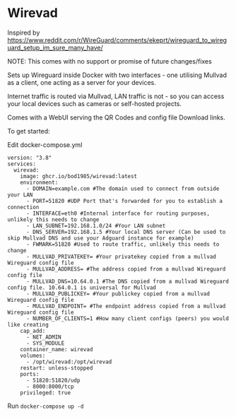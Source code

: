 # Wirevad

Inspired by https://www.reddit.com/r/WireGuard/comments/ekeprt/wireguard_to_wireguard_setup_im_sure_many_have/

NOTE: This comes with no support or promise of future changes/fixes

Sets up Wireguard inside Docker with two interfaces - one utilising Mullvad as a client, one acting as a server for your devices. 

Internet traffic is routed via Mullvad, LAN traffic is not - so you can access your local devices such as cameras or self-hosted projects.

Comes with a WebUI serving the QR Codes and config file Download links.

To get started:


Edit docker-compose.yml 

```
version: "3.8"
services:
  wirevad:
    image: ghcr.io/bod1985/wirevad:latest
    environment:
      - DOMAIN=example.com #The domain used to connect from outside your LAN
      - PORT=51820 #UDP Port that's forwarded for you to establish a connection
      - INTERFACE=eth0 #Internal interface for routing purposes, unlikely this needs to change
      - LAN_SUBNET=192.168.1.0/24 #Your LAN subnet
      - DNS_SERVER=192.168.1.5 #Your local DNS server (Can be used to skip Mullvad DNS and use your Adguard instance for example)
      - FWMARK=51820 #Used to route traffic, unlikely this needs to change
      - MULLVAD_PRIVATEKEY= #Your privatekey copied from a mullvad Wireguard config file
      - MULLVAD_ADDRESS= #The address copied from a mullvad Wireguard config file
      - MULLVAD_DNS=10.64.0.1 #The DNS copied from a mullvad Wireguard config file. 10.64.0.1 is universal for Mullvad
      - MULLVAD_PUBLICKEY= #Your publickey copied from a mullvad Wireguard config file
      - MULLVAD_ENDPOINT= #The endpoint address copied from a mullvad Wireguard config file
      - NUMBER_OF_CLIENTS=1 #How many client configs (peers) you would like creating
    cap_add:
      - NET_ADMIN
      - SYS_MODULE
    container_name: wirevad
    volumes:
      - /opt/wirevad:/opt/wirevad
    restart: unless-stopped
    ports:
      - 51820:51820/udp
      - 8000:8000/tcp
    privileged: true

```

Run ```docker-compose up -d```
